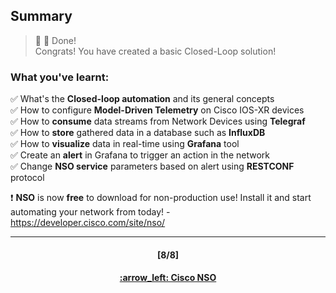 ## Summary

> :clap: :tada: Done!  
> Congrats! You have created a basic Closed-Loop solution!

### What you've learnt:  
:white_check_mark:  What's the **Closed-loop automation** and its general concepts  
:white_check_mark:  How to configure **Model-Driven Telemetry** on Cisco IOS-XR devices  
:white_check_mark:  How to **consume** data streams from Network Devices using **Telegraf**  
:white_check_mark:  How to **store** gathered data in a database such as **InfluxDB**  
:white_check_mark:  How to **visualize** data in real-time using **Grafana** tool    
:white_check_mark:  Create an **alert** in Grafana to trigger an action in the network  
:white_check_mark:  Change **NSO service** parameters based on alert using **RESTCONF** protocol  

:exclamation: **NSO** is now **free** to download for non-production use! Install it and start automating your network from today! - https://developer.cisco.com/site/nso/

---
<h4 align="center">[8/8]</h4>
<h4 align="center"> <a href="/readme/6.md"> :arrow_left: Cisco NSO </h4>
